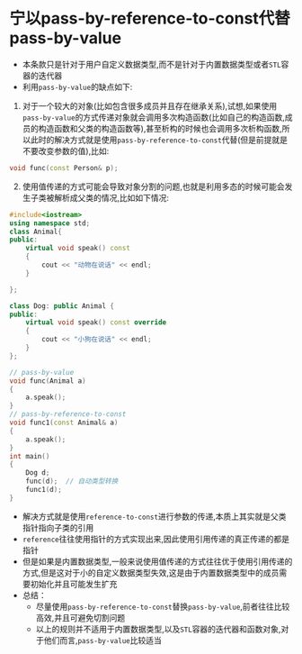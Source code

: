 # 宁以pass-by-reference-to-const代替pass-by-value
- 本条款只是针对于用户自定义数据类型,而不是针对于内置数据类型或者`STL`容器的迭代器
- 利用`pass-by-value`的缺点如下:
1. 对于一个较大的对象(比如包含很多成员并且存在继承关系),试想,如果使用`pass-by-value`的方式传递对象就会调用多次构造函数(比如自己的构造函数,成员的构造函数和父类的构造函数等),甚至析构的时候也会调用多次析构函数,所以此时的解决方式就是使用`pass-by-reference-to-const`代替(但是前提就是不要改变参数的值),比如:
```cpp
void func(const Person& p);
```
2. 使用值传递的方式可能会导致对象分割的问题,也就是利用多态的时候可能会发生子类被解析成父类的情况,比如如下情况:
```cpp
#include<iostream>
using namespace std;
class Animal{
public:
    virtual void speak() const 
    {
        cout << "动物在说话" << endl;
    }

};

class Dog: public Animal {
public:
    virtual void speak() const override 
    {
        cout << "小狗在说话" << endl;
    }
};

// pass-by-value
void func(Animal a)
{
    a.speak();
}
// pass-by-reference-to-const
void func1(const Animal& a)
{
    a.speak();
}
int main()
{
    Dog d;
    func(d);  // 自动类型转换
    func1(d);
}
```
- 解决方式就是使用`reference-to-const`进行参数的传递,本质上其实就是父类指针指向子类的引用
- `reference`往往使用指针的方式实现出来,因此使用引用传递的真正传递的都是指针
- 但是如果是内置数据类型,一般来说使用值传递的方式往往优于使用引用传递的方式,但是这对于小的自定义数据类型失效,这是由于内置数据类型中的成员需要初始化并且可能发生扩充
- 总结：
  - 尽量使用`pass-by-reference-to-const`替换`pass-by-value`,前者往往比较高效,并且可避免切割问题
  - 以上的规则并不适用于内置数据类型,以及`STL`容器的迭代器和函数对象,对于他们而言,`pass-by-value`比较适当
